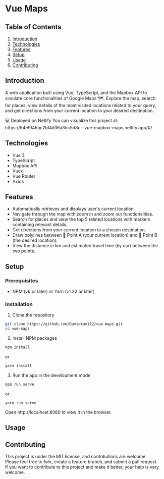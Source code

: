 # Vue Maps

## Table of Contents

1. [Introduction](#introduction)
2. [Technologies](#technologies)
3. [Features](#features)
4. [Setup](#setup)
5. [Usage](#usage)
6. [Contributing](#contributing)

## Introduction

<p>A web application built using Vue, TypeScript, and the Mapbox API to simulate core functionalities of Google Maps 🗺️. Explore the map, search for places, view details of the most visited locations related to your query, and get directions from your current location to your desired destination.</p>

<p>💻 Deployed on Netlify You can visualize this project at: https://64e9f46ac2bf4d36a3bc5d8c--vue-mapbox-maps.netlify.app/#/</p>

## Technologies
- Vue 3
- TypeScript
- Mapbox API
- Vuex
- Vue Router
- Axios

## Features

- Automatically retrieves and displays user's current location.
- Navigate through the map with zoom in and zoom out functionalities.
- Search for places and view the top 5 related locations with markers containing relevant details.
- Get directions from your current location to a chosen destination.
- Draw polylines between 📌 Point A (your current location) and 📌 Point B (the desired location).
- View the distance in km and estimated travel time (by car) between the two points.

## Setup

### Prerequisites

- NPM (v6 or later) or Yarn (v1.22 or later)

### Installation

1. Clone the repository

```bash
git clone https://github.com/Davidrami12/vue-maps.git
cd vue-maps
```

2. Install NPM packages
```bash
npm install
```
  or
```bash
yarn install
```

3. Run the app in the development mode
```bash
npm run serve
```
   or
```
yarn run serve
```

Open http://localhost:8080 to view it in the browser.

## Usage


## Contributing
<p>This project is under the MIT license, and contributions are welcome. Please feel free to fork, create a feature branch, and submit a pull request. If you want to contribute to this project and make it better, your help is very welcome.</p>
